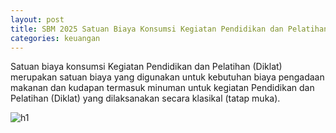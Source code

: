 ```yaml
---
layout: post
title: SBM 2025 Satuan Biaya Konsumsi Kegiatan Pendidikan dan Pelatihan (Diklat)
categories: keuangan
---
```


Satuan biaya konsumsi Kegiatan Pendidikan dan Pelatihan (Diklat) merupakan satuan biaya yang digunakan untuk kebutuhan biaya pengadaan makanan dan kudapan termasuk minuman untuk kegiatan Pendidikan dan Pelatihan (Diklat) yang dilaksanakan secara klasikal (tatap muka).

![h1](https://blogger.googleusercontent.com/img/b/R29vZ2xl/AVvXsEgV1Y18HsAxoMciEcvrMSO4FxSoC9fL4QBKLtHbLwF_h4jifO_ndG3_kIEzRUDZYeLEkvSWlp0u7p69GoBy60RuGMmpUKlmNcLb7WjDYNw_5T58RiMEqQ7GwHA_Y211UGkNhD0paguoB_KWa_EViCITr75-MebMG_nWNKn0Ch23knnY3A/s1600/SBM_2025_Page_040.jpg)